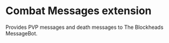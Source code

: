 # Combat Messages extension

Provides PVP messages and death messages to The Blockheads MessageBot.
